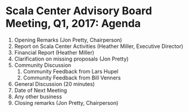 # Scala Center Advisory Board Meeting, Q1, 2017: Agenda

1. Opening Remarks (Jon Pretty, Chairperson)
2. Report on Scala Center Activities (Heather Miller, Executive Director)
3. Financial Report (Heather Miller)
4. Clarification on missing proposals (Jon Pretty)
5. Community Discussion
   1. Community Feedback from Lars Hupel
   2. Community Feedback from Bill Venners
6. General Discussion (20 minutes)
7. Date of Next Meeting
8. Any other business
9. Closing remarks (Jon Pretty, Chairperson)
